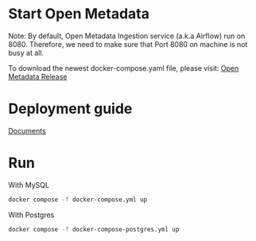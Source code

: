 # Start Open Metadata

Note: By default, Open Metadata Ingestion service (a.k.a Airflow) run on 8080. Therefore, we need to make sure that Port 8080 on machine is not busy at all.

To download the newest docker-compose.yaml file, please visit:
[Open Metadata Release](https://github.com/open-metadata/OpenMetadata/releases)

# Deployment guide
[Documents](https://docs.open-metadata.org/v1.1.x/quick-start/local-docker-deployment)

# Run

With MySQL
```bash
docker compose -f docker-compose.yml up
```

With Postgres
```bash
docker compose -f docker-compose-postgres.yml up
```
